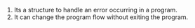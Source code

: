 1. Its a structure to handle an error occurring in a program.
2. It can change the program flow without exiting the program.
